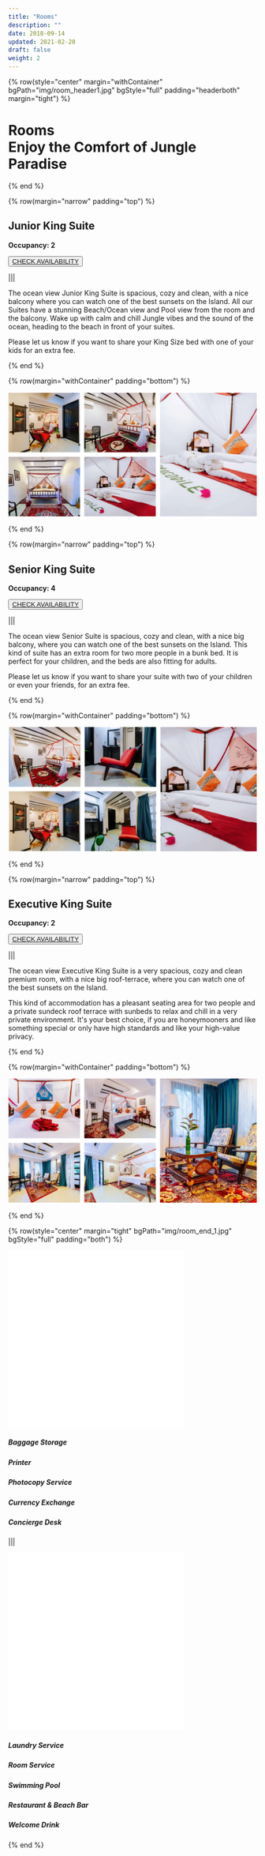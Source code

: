 ```yaml
---
title: "Rooms"
description: ""
date: 2018-09-14
updated: 2021-02-20
draft: false
weight: 2
---
```


<!-- section 1 (header) -->

{% row(style="center" margin="withContainer" bgPath="img/room_header1.jpg" bgStyle="full" padding="headerboth" margin="tight") %}

<h1 class="text-white">Rooms<br>Enjoy the Comfort of Jungle Paradise</h1>

{% end %}


<div class="container mx-auto"> 

<!-- section 2 -->

{% row(margin="narrow" padding="top") %}

## Junior King Suite

**Occupancy: 2**

<button><a href="https://hotels.cloudbeds.com/reservation/DNw5Ek#checkin=2023-04-04&checkout=2023-04-05" target="_blank">CHECK AVAILABILITY</a></button>
 
|||


The ocean view Junior King Suite is spacious, cozy and clean, with a nice balcony where you can watch one of the best sunsets on the Island. All our Suites have a stunning Beach/Ocean view and Pool view from the room and the balcony. Wake up with calm and chill Jungle vibes and the sound of the ocean, heading to the beach in front of your suites.

Please let us know if you want to share your King Size bed with one of your kids for an extra fee.


{% end %}


{% row(margin="withContainer" padding="bottom") %}

![Image](./img/gallarey1.jpg#mx-auto)

{% end %}


<!-- section 3 -->

{% row(margin="narrow" padding="top") %}

## Senior King Suite

**Occupancy: 4**

<button><a href="https://hotels.cloudbeds.com/reservation/DNw5Ek#checkin=2023-04-04&checkout=2023-04-05" target="_blank">CHECK AVAILABILITY</a></button>
 
|||


The ocean view Senior Suite is spacious, cozy and clean, with a nice big balcony, where you can watch one of the best sunsets on the Island. This kind of suite has an extra room for two more people in a bunk bed. It is perfect for your children, and the beds are also fitting for adults.

Please let us know if you want to share your suite with two of your children or even your friends, for an extra fee.


{% end %}


{% row(margin="withContainer" padding="bottom") %}

![Image](./img/gallarey2.jpg#mx-auto)

{% end %}


<!-- section 4 -->

{% row(margin="narrow" padding="top") %}

## Executive King Suite

**Occupancy: 2**

<button><a href="https://hotels.cloudbeds.com/reservation/DNw5Ek#checkin=2023-04-04&checkout=2023-04-05" target="_blank">CHECK AVAILABILITY</a></button>
 
|||


The ocean view Executive King Suite is a very spacious, cozy and clean premium room, with a nice big roof-terrace, where you can watch one of the best sunsets on the Island.

This kind of accommodation has a pleasant seating area for two people and a private sundeck roof terrace with sunbeds to relax and chill in a very private environment. It's your best choice, if you are honeymooners and like something special or only have high standards and like your high-value privacy.


{% end %}


{% row(margin="withContainer" padding="bottom") %}

![Image](./img/gallarey3.jpg#mx-auto)

{% end %}

</div>



<!-- section 1 (header) -->

{% row(style="center" margin="tight" bgPath="img/room_end_1.jpg" bgStyle="full" padding="both") %}


![Image](./img/right.png#extrasmall#mx-auto)
##### Baggage Storage
##### Printer
##### Photocopy Service
##### Currency Exchange
##### Concierge Desk

|||

![Image](./img/right.png#extrasmall#mx-auto)
##### Laundry Service
##### Room Service
##### Swimming Pool
##### Restaurant & Beach Bar
##### Welcome Drink

{% end %}



